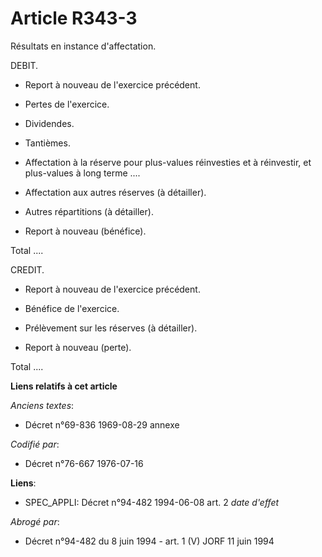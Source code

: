 # Article R343-3

Résultats en instance d'affectation.

DEBIT.

- Report à nouveau de l'exercice précédent.

- Pertes de l'exercice.

- Dividendes.

- Tantièmes.

- Affectation à la réserve pour plus-values réinvesties et à réinvestir, et plus-values à long terme ....

- Affectation aux autres réserves (à détailler).

- Autres répartitions (à détailler).

- Report à nouveau (bénéfice).

Total ....

CREDIT.

- Report à nouveau de l'exercice précédent.

- Bénéfice de l'exercice.

- Prélèvement sur les réserves (à détailler).

- Report à nouveau (perte).

Total ....

**Liens relatifs à cet article**

_Anciens textes_:

  - Décret n°69-836 1969-08-29 annexe

_Codifié par_:

  - Décret n°76-667 1976-07-16

**Liens**:

  - SPEC_APPLI: Décret n°94-482 1994-06-08 art. 2 *date d'effet*

_Abrogé par_:

  - Décret n°94-482 du 8 juin 1994 - art. 1 (V) JORF 11 juin 1994
